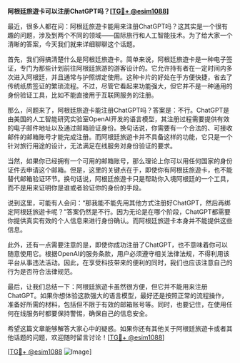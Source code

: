 **阿根廷旅遊卡可以注册ChatGPT吗？[[TG💪+ @esim1088](https://t.me/s/esim1088)]**

最近，很多人都在问：阿根廷旅遊卡能用来注册ChatGPT吗？这其实是一个很有趣的问题，涉及到两个不同的领域——国际旅行和人工智能技术。为了给大家一个清晰的答案，今天我们就来详细聊聊这个话题。

首先，我们得搞清楚什么是阿根廷旅遊卡。简单来说，阿根廷旅遊卡是一种电子签证，专门为那些计划前往阿根廷旅游的游客设计的。它允许持有者在一定时间内多次进入阿根廷，并且通常与护照绑定使用。这种卡片的好处在于方便快捷，省去了传统纸质签证的繁琐流程。不过，尽管它看起来功能强大，但它并不是一种通用的身份验证工具，比如不能直接用于互联网服务的注册。

那么，问题来了，阿根廷旅遊卡能注册ChatGPT吗？答案是：不行。ChatGPT是由美国的人工智能研究实验室OpenAI开发的语言模型，其注册过程需要提供有效的电子邮件地址以及通过邮箱验证身份。换句话说，你需要有一个合法的、可接收邮件的邮箱账号才能完成注册。而阿根廷旅遊卡并不具备这样的功能，它只是一个针对旅行用途的设计，无法满足在线服务对身份验证的要求。

当然，如果你已经拥有一个可用的邮箱账号，那么理论上你可以用任何国家的身份证件去申请这个邮箱。但是，这里的关键点在于，即使你有阿根廷旅遊卡，也不能替代邮箱验证环节。换句话说，阿根廷旅遊卡只是帮助你入境阿根廷的一个工具，而不是用来证明你是谁或者验证你的身份的手段。

说到这里，可能有人会问：“那我能不能先用其他方式注册好ChatGPT，然后再绑定阿根廷旅遊卡呢？”答案仍然是不行。因为无论是在哪个阶段，ChatGPT都需要你提供真实有效的个人信息来进行身份确认。而阿根廷旅遊卡本身并不能提供这些信息。

此外，还有一点需要注意的是，即使你成功注册了ChatGPT，也不意味着你可以随意使用它。根据OpenAI的服务条款，用户必须遵守相关法律法规，不得利用该平台从事违法活动。因此，在享受科技带来的便利的同时，我们也应该注意自己的行为是否符合法律规范。

最后，让我们总结一下：阿根廷旅遊卡虽然很方便，但它并不能用来注册ChatGPT。如果你想体验这款强大的语言模型，最好还是按照正常的流程操作，准备好所需的材料，包括但不限于有效的邮箱账号等。同时，也要记住，在使用任何在线服务时都要保持警惕，确保自己的信息安全。

希望这篇文章能够解答大家心中的疑惑。如果你还有其他关于阿根廷旅遊卡或者其他话题的问题，欢迎随时留言讨论！[[TG💪+ @esim1088](https://t.me/s/esim1088)]

[[TG💪+ @esim1088](https://t.me/s/esim1088) ![Image](https://i.postimg.cc/4NQfJmqS/Snipaste-2025-05-13-00-14-12.png)]